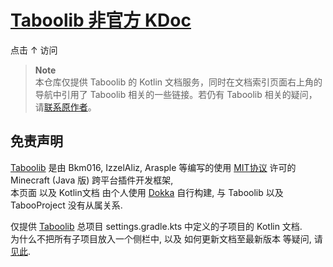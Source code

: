 # [Taboolib 非官方 KDoc](https://katorly.github.io/taboolib-kdoc)
点击 ↑ 访问  

> **Note**  
> 本仓库仅提供 Taboolib 的 Kotlin 文档服务，同时在文档索引页面右上角的导航中引用了 Taboolib 相关的一些链接。若仍有 Taboolib 相关的疑问，请[联系原作者](https://github.com/TabooLib)。  

## 免责声明
[Taboolib](https://tabooproject.org) 是由 Bkm016, IzzelAliz, Arasple 等编写的使用 [MIT协议](https://github.com/TabooLib/taboolib/blob/f0d1eae35eaefbb66fe3ff26ed5ed7950fcbc8ff/LICENSE) 许可的 Minecraft (Java 版) 跨平台插件开发框架,  
本页面 以及 Kotlin文档 由个人使用 [Dokka](https://github.com/Kotlin/dokka) 自行构建, 与 Taboolib 以及 TabooProject 没有从属关系.  

仅提供 [Taboolib](https://github.com/TabooLib/taboolib) 总项目 settings.gradle.kts 中定义的子项目的 Kotlin 文档.  
为什么不把所有子项目放入一个侧栏中, 以及 如何更新文档至最新版本 等疑问, 请[见此](https://github.com/katorly/taboolib-kdoc/tree/howto).  
